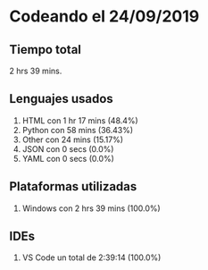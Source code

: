 # Codeando el 24/09/2019

## Tiempo total
2 hrs 39 mins.

## Lenguajes usados
1. HTML con 1 hr 17 mins (48.4%)
1. Python con 58 mins (36.43%)
1. Other con 24 mins (15.17%)
1. JSON con 0 secs (0.0%)
1. YAML con 0 secs (0.0%)

## Plataformas utilizadas
1. Windows con 2 hrs 39 mins (100.0%)

## IDEs
1. VS Code un total de 2:39:14 (100.0%)
